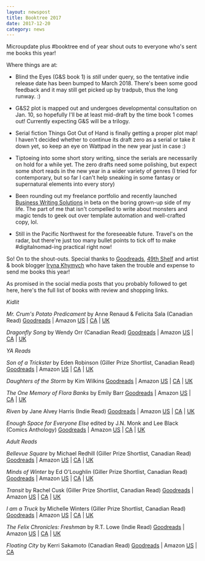 ```yaml
---
layout: newspost
title: Booktree 2017
date: 2017-12-20
category: news
---
```


Microupdate plus #booktree end of year shout outs to everyone who's sent me books this year!

Where things are at: 

- Blind the Eyes (G&S book 1) is *still* under query, so the tentative indie release date has been bumped to March 2018. There's been some good feedback and it may still get picked up by tradpub, thus the long runway. :)

- G&S2 plot is mapped out and undergoes developmental consultation on Jan. 10, so hopefully I'll be at least mid-draft by the time book 1 comes out! Currently expecting G&S will be a trilogy.

- Serial fiction Things Got Out of Hand is finally getting a proper plot map! I haven't decided whether to continue its draft zero as a serial or take it down yet, so keep an eye on Wattpad in the new year just in case :)

- Tiptoeing into some short story writing, since the serials are necessarily on hold for a while yet. The zero drafts need some polishing, but expect some short reads in the new year in a wider variety of genres (I tried for contemporary, but so far I can't help sneaking in some fantasy or supernatural elements into every story)

- Been rounding out my freelance portfolio and recently launched [Business Writing Solutions](http://www.businesswriting.solutions) in beta on the boring grown-up side of my life. The part of me that isn't compelled to write about monsters and magic tends to geek out over template automation and well-crafted copy, lol.

- Still in the Pacific Northwest for the foreseeable future. Travel's on the radar, but there're just too many bullet points to tick off to make #digitalnomad-ing practical right now!

So! On to the shout-outs. Special thanks to [Goodreads](https://www.goodreads.com/giveaway), [49th Shelf](https://49thshelf.com) and artist & book blogger [Iryna Khymych](https://twitter.com/IrynaKhymych) who have taken the trouble and expense to send me books this year!

As promised in the social media posts that you probably followed to get here, here's the full list of books with review and shopping links.

*Kidlit*

*Mr. Crum's Potato Predicament* by Anne Renaud & Felicita Sala (Canadian Read)
[Goodreads](https://www.goodreads.com/book/show/33961368-mr-crum-s-potato-predicament?ac=1&from_search=true) | Amazon [US](https://www.amazon.com/gp/product/1771386193/ref=x_gr_w_bb?ie=UTF8&tag=x_gr_w_bb_ca-20&linkCode=as2&camp=15121&creative=330641) | [CA](https://www.amazon.ca/gp/product/1771386193/ref=x_gr_w_bb?ie=UTF8&tag=x_gr_w_bb_ca-20&linkCode=as2&camp=15121&creative=330641) | [UK](https://www.amazon.co.uk/gp/product/1771386193/ref=x_gr_w_bb?ie=UTF8&tag=x_gr_w_bb_ca-20&linkCode=as2&camp=15121&creative=330641)

*Dragonfly Song* by Wendy Orr (Canadian Read)
[Goodreads]() | Amazon [US]() | [CA]() | [UK]()

*YA Reads*

*Son of a Trickster* by Eden Robinson (Giller Prize Shortlist, Canadian Read)
[Goodreads]() | Amazon [US]() | [CA]() | [UK]()

*Daughters of the Storm* by Kim Wilkins
[Goodreads]() | Amazon [US]() | [CA]() | [UK]()

*The One Memory of Flora Banks* by Emily Barr
[Goodreads]() | Amazon [US]() | [CA]() | [UK]()

*Riven* by Jane Alvey Harris (Indie Read)
[Goodreads]() | Amazon [US]() | [CA]() | [UK]()

*Enough Space for Everyone Else* edited by J.N. Monk and Lee Black (Comics Anthology)
[Goodreads]() | Amazon [US]() | [CA]() | [UK]()

*Adult Reads*

*Bellevue Square* by Michael Redhill (Giller Prize Shortlist, Canadian Read)
[Goodreads]() | Amazon [US]() | [CA]() | [UK]()

*Minds of Winter* by Ed O'Loughlin (Giller Prize Shortlist, Canadian Read)
[Goodreads]() | Amazon [US]() | [CA]() | [UK]()

*Transit* by Rachel Cusk (Giller Prize Shortlist, Canadian Read)
[Goodreads]() | Amazon [US]() | [CA]() | [UK]()

*I am a Truck* by Michelle Winters (Giller Prize Shortlist, Canadian Read)
[Goodreads]() | Amazon [US]() | [CA]() | [UK]()

*The Felix Chronicles: Freshman* by R.T. Lowe (Indie Read)
[Goodreads](https://www.goodreads.com/book/show/25714503-freshmen?ac=1&from_search=true) | Amazon [US](https://www.amazon.com/gp/product/151195843X/ref=x_gr_w_bb?ie=UTF8&tag=x_gr_w_bb_ca-20&linkCode=as2&camp=15121&creative=330641) | [CA](https://www.amazon.ca/gp/product/151195843X/ref=x_gr_w_bb?ie=UTF8&tag=x_gr_w_bb_ca-20&linkCode=as2&camp=15121&creative=330641) | [UK](https://www.amazon.co.uk/gp/product/151195843X/ref=x_gr_w_bb?ie=UTF8&tag=x_gr_w_bb_ca-20&linkCode=as2&camp=15121&creative=330641)

*Floating City* by Kerri Sakamoto (Canadian Read)
[Goodreads](https://www.goodreads.com/book/show/25488994-floating-city?from_search=true) | Amazon [US](https://www.amazon.com/gp/product/0345809890/ref=x_gr_w_bb?ie=UTF8&tag=x_gr_w_bb_ca-20&linkCode=as2&camp=15121&creative=330641) | [CA](https://www.amazon.ca/gp/product/0345809890/ref=x_gr_w_bb?ie=UTF8&tag=x_gr_w_bb_ca-20&linkCode=as2&camp=15121&creative=330641)
